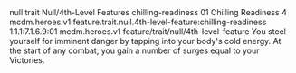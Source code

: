 <ability>
  <metadata>
    <class>null</class>
    <feature_type>trait</feature_type>
    <file_dpath>Null/4th-Level Features</file_dpath>
    <item_id>chilling-readiness</item_id>
    <item_index>01</item_index>
    <item_name>Chilling Readiness</item_name>
    <level>4</level>
    <scc>mcdm.heroes.v1:feature.trait.null.4th-level-feature:chilling-readiness</scc>
    <scdc>1.1.1:7.1.6.9:01</scdc>
    <source>mcdm.heroes.v1</source>
    <type>feature/trait/null/4th-level-feature</type>
  </metadata>
  <effects>
    <effect type="mundane">You steel yourself for imminent danger by tapping into your body&apos;s cold energy. At the start of any combat, you gain a number of surges equal to your Victories.</effect>
  </effects>
</ability>
